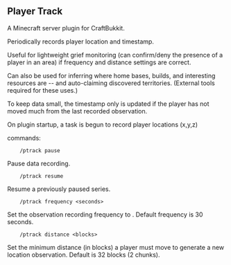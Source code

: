 Player Track
------------

A Minecraft server plugin for CraftBukkit.

Periodically records player location and timestamp.

Useful for lightweight grief monitoring (can confirm/deny the presence of a player in an area) if frequency and
distance settings are correct.

Can also be used for inferring where home bases, builds, and interesting resources are -- and auto-claiming discovered territories.
(External tools required for these uses.)

To keep data small, the timestamp only is updated if the player has not moved much from the last recorded observation.

On plugin startup, a task is begun to record player locations (x,y,z) 

commands:

```
    /ptrack pause
```

Pause data recording.

```
    /ptrack resume
```

Resume a previously paused series.

```
    /ptrack frequency <seconds>
```

Set the observation recording frequency to <seconds>. Default frequency is 30 seconds.


```
    /ptrack distance <blocks>
```

Set the minimum distance (in blocks) a player must move to generate a new location observation. Default is 32 blocks (2 chunks).

